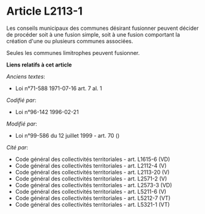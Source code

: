 # Article L2113-1

Les conseils municipaux des communes désirant fusionner peuvent décider de procéder soit à une fusion simple, soit à une
fusion comportant la création d'une ou plusieurs communes associées.

Seules les communes limitrophes peuvent fusionner.

**Liens relatifs à cet article**

_Anciens textes_:

  - Loi n°71-588 1971-07-16 art. 7 al. 1

_Codifié par_:

  - Loi n°96-142 1996-02-21

_Modifié par_:

  - Loi n°99-586 du 12 juillet 1999 - art. 70 ()

_Cité par_:

  - Code général des collectivités territoriales - art. L1615-6 (VD)
  - Code général des collectivités territoriales - art. L2112-4 (V)
  - Code général des collectivités territoriales - art. L2113-20 (V)
  - Code général des collectivités territoriales - art. L2571-2 (V)
  - Code général des collectivités territoriales - art. L2573-3 (VD)
  - Code général des collectivités territoriales - art. L5211-6 (V)
  - Code général des collectivités territoriales - art. L5212-7 (VT)
  - Code général des collectivités territoriales - art. L5321-1 (VT)
